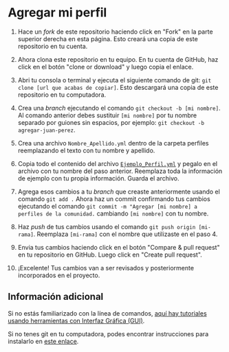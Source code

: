 # Agregar mi perfil

1. Hace un _fork_ de este repositorio haciendo click en "Fork" en la parte superior derecha en esta página. Esto creará una copia de este repositorio en tu cuenta.

2. Ahora clona este repositorio en tu equipo. En tu cuenta de GitHub, haz click en el botón "clone or download" y luego copia el enlace.

3. Abri tu consola o terminal y ejecuta el siguiente comando de git: `git clone [url que acabas de copiar]`. Esto descargará una copia de este repositorio en tu computadora.

4. Crea una _branch_ ejecutando el comando `git checkout -b [mi nombre]`. Al comando anterior debes sustituir `[mi nombre]` por tu nombre separado por guiones sin espacios, por ejemplo: `git checkout -b agregar-juan-perez`.

5. Crea una archivo `Nombre_Apellido.yml` dentro de la carpeta perfiles reemplazando el texto con tu nombre y apellido.

6. Copia todo el contenido del archivo [`Ejemplo_Perfil.yml`](Ejemplo_Perfil.yml) y pegalo en el archivo con tu nombre del paso anterior. Reemplaza toda la información de ejemplo con tu propia información. Guarda el archivo.

7. Agrega esos cambios a tu _branch_ que creaste anteriormente usando el comando `git add .` Ahora haz un commit confirmando tus cambios ejecutando el comando `git commit -m "Agregar [mi nombre] a perfiles de la comunidad.` cambiando `[mi nombre]` con tu nombre.

8. Haz _push_ de tus cambios usando el comando `git push origin [mi-rama]`. Reemplaza `[mi-rama]` con el nombre que utilizaste en el paso 4.

9. Envia tus cambios haciendo click en el botón "Compare & pull request" en tu repositorio en GitHub. Luego click en "Create pull request".

10. ¡Excelente! Tus cambios van a ser revisados y posteriormente incorporados en el proyecto.

## Información adicional

Si no estás familiarizado con la línea de comandos, [aquí hay tutoriales usando herramientas con Interfaz Gráfica (GUI)](https://github.com/firstcontributions/first-contributions/blob/master/translations/README.es.md#tutorials-using-other-tools).

Si no tenes git en tu computadora, podes encontrar instrucciones para instalarlo en [este enlace](https://help.github.com/articles/set-up-git/).
